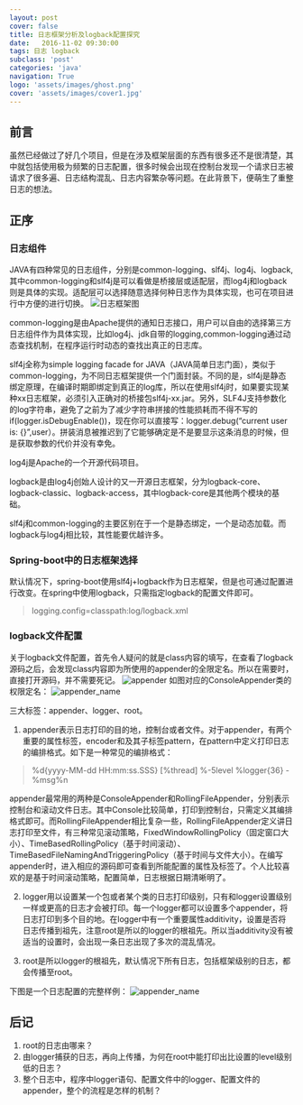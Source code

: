```yaml
---
layout: post
cover: false
title: 日志框架分析及logback配置探究
date:   2016-11-02 09:30:00
tags: 日志 logback
subclass: 'post'
categories: 'java'
navigation: True
logo: 'assets/images/ghost.png'
cover: 'assets/images/cover1.jpg'
---
```


## 前言
虽然已经做过了好几个项目，但是在涉及框架层面的东西有很多还不是很清楚，其中就包括使用极为频繁的日志配置，很多时候会出现在控制台发现一个请求日志被请求了很多遍、日志结构混乱、日志内容繁杂等问题。在此背景下，便萌生了重整日志的想法。
## 正序
### 日志组件
JAVA有四种常见的日志组件，分别是common-logging、slf4j、log4j、logback,其中common-logging和slf4j是可以看做是桥接层或适配层，而log4j和logback则是具体的实现。适配层可以选择随意选择何种日志作为具体实现，也可在项目进行中方便的进行切换。
![日志框架图](http://doc.xgsdk.com:37777/component/log.png)

common-logging是由Apache提供的通知日志接口，用户可以自由的选择第三方日志组件作为具体实现，比如log4j、jdk自带的logging,common-logging通过动态查找机制，在程序运行时动态的查找出真正的日志库。

slf4j全称为simple logging facade for JAVA（JAVA简单日志门面），类似于common-logging，为不同日志框架提供一个门面封装。不同的是，slf4j是静态绑定原理，在编译时期即绑定到真正的log库，所以在使用slf4j时，如果要实现某种xx日志框架，必须引入正确对的桥接包slf4j-xx.jar。另外，SLF4J支持参数化的log字符串，避免了之前为了减少字符串拼接的性能损耗而不得不写的if(logger.isDebugEnable())，现在你可以直接写：logger.debug(“current user is: {}”,user）。拼装消息被推迟到了它能够确定是不是要显示这条消息的时候，但是获取参数的代价并没有幸免。

log4j是Apache的一个开源代码项目。

logback是由log4j创始人设计的又一开源日志框架，分为logback-core、logback-classic、logback-access，其中logback-core是其他两个模块的基础。

slf4j和common-logging的主要区别在于一个是静态绑定，一个是动态加载。而logback与log4j相比较，其性能要优越许多。

### Spring-boot中的日志框架选择
默认情况下，spring-boot使用slf4j+logback作为日志框架，但是也可通过配置进行改变。在spring中使用logback，只需指定logback的配置文件即可。
> logging.config=classpath:log/logback.xml

### logback文件配置
关于logback文件配置，首先令人疑问的就是class内容的填写，在查看了logback源码之后，会发现class内容即为所使用的appender的全限定名。所以在需要时，直接打开源码，并不需要死记。
![appender](http://doc.xgsdk.com:37777/component/appender_class.png)
如图对应的ConsoleAppender类的权限定名：
![appender_name](http://doc.xgsdk.com:37777/component/appender_name.png)

三大标签：appender、logger、root。

 1. appender表示日志打印的目的地，控制台或者文件。对于appender，有两个重要的属性标签，encoder和及其子标签pattern，在pattern中定义打印日志的编排格式。如下是一种常见的编排格式：
 > %d{yyyy-MM-dd HH:mm:ss.SSS} [%thread] %-5level %logger{36} - %msg%n

 appender最常用的两种是ConsoleAppender和RollingFileAppender，分别表示控制台和滚动文件日志。其中Console比较简单，打印到控制台，只需定义其编排格式即可。而RollingFileAppender相比复杂一些，RollingFileAppender定义讲日志打印至文件，有三种常见滚动策略，FixedWindowRollingPolicy（固定窗口大小）、TimeBasedRollingPolicy（基于时间滚动）、TimeBasedFileNamingAndTriggeringPolicy（基于时间与文件大小）。在编写appender时，进入相应的源码即可查看到所能配置的属性及标签了。个人比较喜欢的是基于时间滚动策略，配置简单，日志根据日期清晰明了。

 2. logger用以设置某一个包或者某个类的日志打印级别，只有和logger设置级别一样或更高的日志才会被打印。每一个logger都可以设置多个appender，将日志打印到多个目的地。在logger中有一个重要属性additivity，设置是否将日志传播到祖先，注意root是所以的logger的根祖先。所以当additivity没有被适当的设置时，会出现一条日志出现了多次的混乱情况。

 3. root是所以logger的根祖先，默认情况下所有日志，包括框架级别的日志，都会传播至root。

下图是一个日志配置的完整样例：
![appender_name](http://doc.xgsdk.com:37777/component/config.png)

## 后记

 1. root的日志由哪来？
 2. 由logger捕获的日志，再向上传播，为何在root中能打印出比设置的level级别低的日志？
 3. 整个日志中，程序中logger语句、配置文件中的logger、配置文件的appender，整个的流程是怎样的机制？
